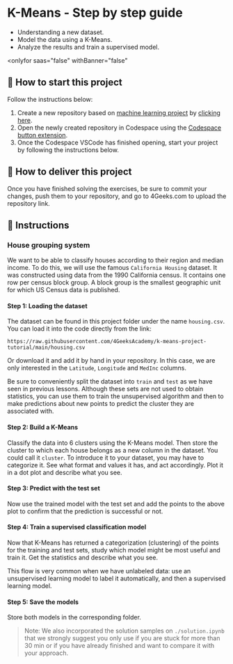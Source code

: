 <!-- hide -->
# K-Means - Step by step guide
<!-- endhide -->

- Understanding a new dataset.
- Model the data using a K-Means.
- Analyze the results and train a supervised model.

<onlyfor saas="false" withBanner="false"

## 🌱 How to start this project

Follow the instructions below:

1. Create a new repository based on [machine learning project](https://github.com/4GeeksAcademy/machine-learning-python-template) by [clicking here](https://github.com/4GeeksAcademy/machine-learning-python-template/generate).
2. Open the newly created repository in Codespace using the [Codespace button extension](https://docs.github.com/en/codespaces/developing-in-codespaces/creating-a-codespace-for-a-repository#creating-a-codespace-for-a-repository).
3. Once the Codespace VSCode has finished opening, start your project by following the instructions below.

</onlyfor>

## 🚛 How to deliver this project

Once you have finished solving the exercises, be sure to commit your changes, push them to your repository, and go to 4Geeks.com to upload the repository link.

## 📝 Instructions

### House grouping system

We want to be able to classify houses according to their region and median income. To do this, we will use the famous `California Housing` dataset. It was constructed using data from the 1990 California census. It contains one row per census block group. A block group is the smallest geographic unit for which US Census data is published.

#### Step 1: Loading the dataset

The dataset can be found in this project folder under the name `housing.csv`. You can load it into the code directly from the link:

```text
https://raw.githubusercontent.com/4GeeksAcademy/k-means-project-tutorial/main/housing.csv
```

Or download it and add it by hand in your repository. In this case, we are only interested in the `Latitude`, `Longitude` and `MedInc` columns.

Be sure to conveniently split the dataset into `train` and `test` as we have seen in previous lessons. Although these sets are not used to obtain statistics, you can use them to train the unsupervised algorithm and then to make predictions about new points to predict the cluster they are associated with.

#### Step 2: Build a K-Means

Classify the data into 6 clusters using the K-Means model. Then store the cluster to which each house belongs as a new column in the dataset. You could call it `cluster`. To introduce it to your dataset, you may have to categorize it. See what format and values it has, and act accordingly. Plot it in a dot plot and describe what you see.

#### Step 3: Predict with the test set

Now use the trained model with the test set and add the points to the above plot to confirm that the prediction is successful or not.

#### Step 4: Train a supervised classification model

Now that K-Means has returned a categorization (clustering) of the points for the training and test sets, study which model might be most useful and train it. Get the statistics and describe what you see.

This flow is very common when we have unlabeled data: use an unsupervised learning model to label it automatically, and then a supervised learning model.

#### Step 5: Save the models

Store both models in the corresponding folder.

> Note: We also incorporated the solution samples on `./solution.ipynb` that we strongly suggest you only use if you are stuck for more than 30 min or if you have already finished and want to compare it with your approach.

